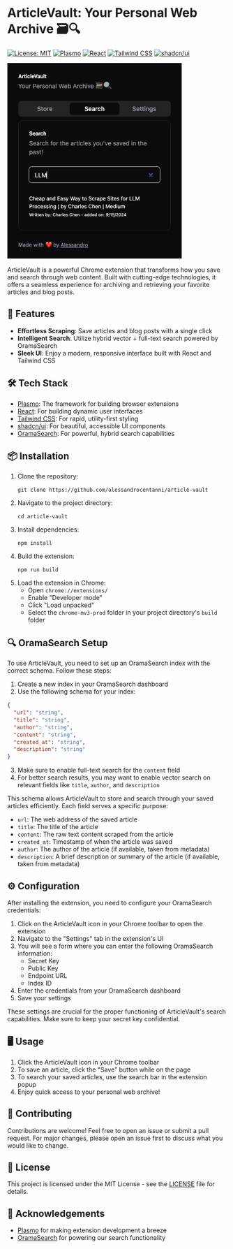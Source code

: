# ArticleVault: Your Personal Web Archive 🗃️🔍

[![License: MIT](https://img.shields.io/badge/License-MIT-yellow.svg)](https://opensource.org/licenses/MIT)
[![Plasmo](https://img.shields.io/badge/Plasmo-Powered-blueviolet)](https://www.plasmo.com/)
[![React](https://img.shields.io/badge/React-18-blue)](https://reactjs.org/)
[![Tailwind CSS](https://img.shields.io/badge/Tailwind_CSS-3-38B2AC)](https://tailwindcss.com/)
[![shadcn/ui](https://img.shields.io/badge/shadcn/ui-Latest-black)](https://ui.shadcn.com/)

![Search](search.png)

ArticleVault is a powerful Chrome extension that transforms how you save and search through web content. Built with cutting-edge technologies, it offers a seamless experience for archiving and retrieving your favorite articles and blog posts.

## 🚀 Features

- **Effortless Scraping**: Save articles and blog posts with a single click
- **Intelligent Search**: Utilize hybrid vector + full-text search powered by OramaSearch
- **Sleek UI**: Enjoy a modern, responsive interface built with React and Tailwind CSS

## 🛠️ Tech Stack

- [Plasmo](https://www.plasmo.com/): The framework for building browser extensions
- [React](https://reactjs.org/): For building dynamic user interfaces
- [Tailwind CSS](https://tailwindcss.com/): For rapid, utility-first styling
- [shadcn/ui](https://ui.shadcn.com/): For beautiful, accessible UI components
- [OramaSearch](https://oramasearch.com/): For powerful, hybrid search capabilities

## 📦 Installation

1. Clone the repository:
   ```
   git clone https://github.com/alessandrocentanni/article-vault
   ```
2. Navigate to the project directory:
   ```
   cd article-vault
   ```
3. Install dependencies:
   ```
   npm install
   ```
4. Build the extension:
   ```
   npm run build
   ```
5. Load the extension in Chrome:
   - Open `chrome://extensions/`
   - Enable "Developer mode"
   - Click "Load unpacked"
   - Select the `chrome-mv3-prod` folder in your project directory's `build` folder

## 🔍 OramaSearch Setup

To use ArticleVault, you need to set up an OramaSearch index with the correct schema. Follow these steps:

1. Create a new index in your OramaSearch dashboard
2. Use the following schema for your index:

```json
{
  "url": "string",
  "title": "string",
  "author": "string",
  "content": "string",
  "created_at": "string",
  "description": "string"
}
```

3. Make sure to enable full-text search for the `content` field
4. For better search results, you may want to enable vector search on relevant fields like `title`, `author`, and `description`

This schema allows ArticleVault to store and search through your saved articles efficiently. Each field serves a specific purpose:

- `url`: The web address of the saved article
- `title`: The title of the article
- `content`: The raw text content scraped from the article
- `created_at`: Timestamp of when the article was saved
- `author`: The author of the article (if available, taken from metadata)
- `description`: A brief description or summary of the article (if available, taken from metadata)

## ⚙️ Configuration

After installing the extension, you need to configure your OramaSearch credentials:

1. Click on the ArticleVault icon in your Chrome toolbar to open the extension
2. Navigate to the "Settings" tab in the extension's UI
3. You will see a form where you can enter the following OramaSearch information:
   - Secret Key
   - Public Key
   - Endpoint URL
   - Index ID
4. Enter the credentials from your OramaSearch dashboard
5. Save your settings

These settings are crucial for the proper functioning of ArticleVault's search capabilities. Make sure to keep your secret key confidential.

## 🖥️ Usage

1. Click the ArticleVault icon in your Chrome toolbar
2. To save an article, click the "Save" button while on the page
3. To search your saved articles, use the search bar in the extension popup
4. Enjoy quick access to your personal web archive!

## 🤝 Contributing

Contributions are welcome! Feel free to open an issue or submit a pull request. For major changes, please open an issue first to discuss what you would like to change.

## 📄 License

This project is licensed under the MIT License - see the [LICENSE](LICENSE) file for details.

## 🙏 Acknowledgements

- [Plasmo](https://www.plasmo.com/) for making extension development a breeze
- [OramaSearch](https://oramasearch.com/) for powering our search functionality
